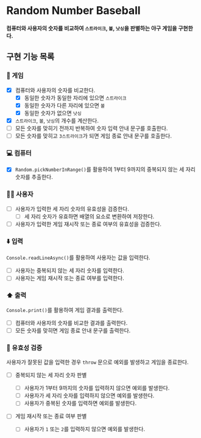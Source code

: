 # Random Number Baseball

<b>컴퓨터와 사용자의 숫자를 비교하여 `스트라이크`, `볼`, `낫싱`을 판별하는 야구 게임을 구현한다.</b>

## 구현 기능 목록

### 🎰 게임

- [x] 컴퓨터와 사용자의 숫자를 비교한다.
  - [x] 동일한 숫자가 동일한 자리에 있으면 `스트라이크`
  - [x] 동일한 숫자가 다른 자리에 있으면 `볼`
  - [x] 동일한 숫자가 없으면 `낫싱`
- [x] `스트라이크`, `볼`, `낫싱`의 개수를 계산한다.
- [ ] 모든 숫자를 맞히기 전까지 반복하여 숫자 입력 안내 문구를 호출한다.
- [ ] 모든 숫자를 맞히고 `3스트라이크`가 되면 게임 종료 안내 문구를 호출한다.

### 💻 컴퓨터

- [x] `Random.pickNumberInRange()`를 활용하여 1부터 9까지의 중복되지 않는 세 자리 숫자를 추출한다.

### 🙋‍♀️ 사용자

- [ ] 사용자가 입력한 세 자리 숫자의 유효성을 검증한다.
  - [ ] 세 자리 숫자가 유효하면 배열의 요소로 변환하여 저장한다.
- [ ] 사용자가 입력한 게임 재시작 또는 종료 여부의 유효성을 검증한다.

### ⬇️ 입력

`Console.readLineAsync()`를 활용하여 사용자는 값을 입력한다.

- [ ] 사용자는 중복되지 않는 세 자리 숫자를 입력한다.
- [ ] 사용자는 게임 재시작 또는 종료 여부를 입력한다.

### ⬆️ 출력

`Console.print()`를 활용하여 게임 결과를 출력한다.

- [ ] 컴퓨터와 사용자의 숫자를 비교한 결과를 출력한다.
- [ ] 모든 숫자를 맞히면 게임 종료 안내 문구를 출력한다.

### 🐛 유효성 검증

사용자가 잘못된 값을 입력한 경우 `throw` 문으로 예외를 발생하고 게임을 종료한다.

- [ ] 중복되지 않는 세 자리 숫자 판별

  - [ ] 사용자가 1부터 9까지의 숫자를 입력하지 않으면 예외를 발생한다.
  - [ ] 사용자가 세 자리 숫자를 입력하지 않으면 예외를 발생한다.
  - [ ] 사용자가 중복된 숫자를 입력하면 예외를 발생한다.

- [ ] 게임 재시작 또는 종료 여부 판별
  - [ ] 사용자가 `1` 또는 `2`를 입력하지 않으면 예외를 발생한다.
